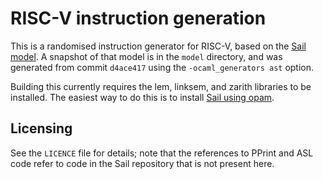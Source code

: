 # RISC-V instruction generation

This is a randomised instruction generator for RISC-V, based on the
[Sail model][sail].  A snapshot of that model is in the `model`
directory, and was generated from commit `d4ace417` using the
`-ocaml_generators ast` option.

[sail]: https://github.com/rems-project/sail

Building this currently requires the lem, linksem, and zarith
libraries to be installed.  The easiest way to do this is to install
[Sail using opam][opam].

[opam]: https://github.com/rems-project/sail/wiki/OPAMInstall

## Licensing

See the `LICENCE` file for details; note that the references to PPrint
and ASL code refer to code in the Sail repository that is not present
here.
